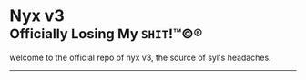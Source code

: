 # Nyx **v3**<br><sup>Officially Losing My **`SHIT`**!™️©️®</sup>

welcome to the official repo of nyx v3, the source of syl's headaches.

-------

